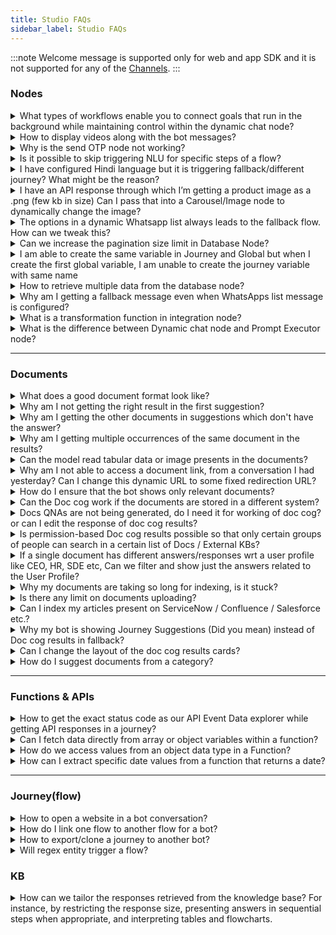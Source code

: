 ```yaml
---
title: Studio FAQs
sidebar_label: Studio FAQs
---
```


:::note
Welcome message is supported only for web and app SDK and it is not supported for any of the [Channels](https://docs.yellow.ai/docs/platform_concepts/channelConfiguration/overview).
:::

### Nodes

<details>
 <summary> What types of workflows enable you to connect goals that run in the background while maintaining control within the dynamic chat node?
</summary>
 <div>
  <div> All the actions that are possible via <a href = "https://docs.yellow.ai/docs/platform_concepts/studio/build/nodes/action-nodes"> Action nodes</a> and <a href = "https://docs.yellow.ai/docs/platform_concepts/studio/build/nodes/logic-nodes"> Logic nodes</a> can be set in Dynamic chat node to fetch data or perform an action. Additionally, you can also enable <a href = "https://docs.yellow.ai/docs/platform_concepts/appConfiguration/overview"> integrations </a> and enable them in Dynamic chat node to send and recieve data from thrid-party applications.

</div>
  <br/>
   </div>
</details>

<details>
 <summary> How to display videos along with the bot messages?
</summary>
 <div>
  <div> Use the <a href= "https://docs.yellow.ai/docs/platform_concepts/studio/build/nodes/message-nodes#5-video"> Video node</a>.

</div>
  <br/>
   </div>
</details>

<details>
 <summary>Why is the send OTP node not working?
</summary>
 <div>
  <div>Our out-of-the-box OTP verification is restricted only to the India region. If you’d like to avail of this functionality for international numbers, you will have to use external APIs.
</div>
  <br/>
   </div>
</details>

<details>
 <summary>Is it possible to skip triggering NLU for specific steps of a flow?
</summary>
 <div>
  <div>Yes, you can skip triggering NLU for specific flows using the <a href="https://docs.yellow.ai/docs/platform_concepts/studio/build/nodes/prompt-nodes#25-store-comment">Store comment</a> node.
​
</div>
  <br/>
   </div>
</details>

<details>
 <summary>I have configured Hindi language but it is triggering fallback/different journey? What might be the reason?
</summary>
 <div>
  <div>In a flow, if you have selected "hi" (ISO code) for Hindi (button value), then it might be triggering another intent which you would have configured earlier ("hi" intent configured). To overcome this problem, set a variable, assign the variable value to Hindi language (hi), and then connect it to the Set language node.
​
</div>
  <br/>
   </div>
</details>

<details>
 <summary>I have an API response through which I’m getting a product image as a .png (few kb in size) Can I pass that into a Carousel/Image node to dynamically change the image?
</summary>
 <div>
  <div>Yes, use the following code snippet in the API parse function.

```
return new Promise(resolve => {
        const imageVariable = 
        [{
            "options": {  
                "caption": { "type": 'random' },
            },
            "url": "insertURL"
        }]
        resolve(imageVariable);
    }); 
```
You can also do this in the carousal by [creating your own custom/dynamic object](https://docs.yellow.ai/docs/platform_concepts/studio/build/nodes/prompt-nodes#dynamic-carousels) (depending on the use case for which you select the node)​

</div>
  <br/>
   </div>
</details>

<details>
 <summary>The options in a dynamic Whatsapp list always leads to the fallback flow. How can we tweak this?
</summary>

 You can use the [Condition](https://docs.yellow.ai/docs/platform_concepts/studio/build/nodes/logic-nodes#1-condition) node to redirect each option to the respective flow.
 <div>
  <div>

1. Insert the condition node in your flow.
2. Populate the node with button values.

![](https://i.imgur.com/FYETzej.png)

4. Connect each button to the flow that has to be executed if that button is clicked.

![](https://i.imgur.com/SysoleQ.png)
​
</div>
  <br/>
   </div>
</details>

<details>
 <summary>Can we increase the pagination size limit in Database Node?
</summary>
 <div>
  <div>
  
  You can increase the size limit upto 25, to increase beyond that, while setting the <b>Pagination</b>, instead of <b>Text</b>, use <b>Variables</b> with a static value. <b>Variables</b> let you increase the size limit upto 200.


![](https://i.imgur.com/Dgla9UJ.png)

​
</div>
  <br/>
   </div>
</details>

<details>
 <summary>I am able to create the same variable in Journey and Global but when I create the first global variable, I am unable to create the journey variable with same name
</summary>
 <div>
  <div>Variables should not have the same name. If they do, it will fetch the value for which it is assigned based on the assigned priorities from global to local.
​
</div>
  <br/>
   </div>
</details>

<details>
 <summary>How to retrieve multiple data from the database node?
</summary>

<div>
 <div>

 Create  <a href="https://docs.yellow.ai/docs/platform_concepts/studio/build/code"> function </a> and extract the data from the variable that <a href="https://docs.yellow.ai/docs/platform_concepts/studio/build/bot-variables#-4-store-and-access-variables-via-nodes">stored the DB response.</a>

 Write

 ```
 let records = data.variables.db_response.records
 console.log(records, "records")
 ```

 Log the result and check the data. After this you can use the data based on your use case.
​
</div>
  <br/>
   </div>
</details>

<details>
 <summary>Why am I getting a fallback message even when WhatsApps list message is configured?
</summary>
 <div>
  <div>To avoid a fallback message, you must store the value of the WhatsApp list option in a variable and use an IF condition to compare the variable value to trigger the respective outcome (flow, text, and so on).
​
</div>
  <br/>
   </div>
</details>

<details>
 <summary>What is a transformation function in integration node?
</summary>
 <div>
  <div> The <b>Parse API response</b> field helps you fetch custom functions that will filter out specific data from the API response you recieve. For steps to use it, click <a href="https://docs.yellow.ai/docs/cookbooks/integrations/parseapi">here</a>.​
</div>
  <br/>
   </div>
</details>

<details>
 <summary> What is the difference between Dynamic chat node and Prompt Executor node?
</summary>
 <div>
  <div>The <b>Dynamic chat node</b> drives the conversation around a particular goal whereas the <b>Prompt Executor</b> node just executes the given prompt and exits the flow. You can use Dynamic chat node if you want the bot to have goal based conversations with the user, for example telling the user about different loans and convincing them to buy one. You can go with the Prompt Executor node if you want the bot to just perform a certain action such as generating a recipe, writing a poem or performing a calculation.
</div>
  <br/>
   </div>
</details>

------

### Documents

<details>
 <summary>What does a good document format look like?
</summary>
 <div>
  <div>The following are some of the characteristics of a document that’ll be processed well during document cognition. It's recommended to follow these guidelines while pre-processing your document -
​
  
​
* It does not have scanned pages and images, these will be skipped if present in the doc.
​
* At least 80% of the content is textual and well-formatted (e.g. Wikipedia articles)
​
* Remove content and index pages, appendix pages, etc. (we will add the logic to skip these automatically in coming releases)
​
* No bullet points before headings. Headings should have a larger font size and no spaces so that the parser can detect headings easily.
​
* Simple tabular data works better than complex or merged tabular data in the documents.
​
  
</div>
  <br/>
   </div>
</details>

<details>
 <summary>Why am I not getting the right result in the first suggestion?
</summary>
 <div>
  <div>Because document cognition is a probabilistic model that is “predicting” the relevance of a specific paragraph or page by looking at the input string. There is no guarantee that the first result will be the most relevant. The most relevant results are expected to come in the top 3 results.
</div>
  <br/>
   </div>
</details>

<details>
 <summary>Why am I getting the other documents in suggestions which don't have the answer?
</summary>
 <div>
  <div>Same answer as above. The model assigns individual scores to all the documents’ paragraph and use them to show the results, so if the confidence threshold is low it can still show irrelevant answers. You can fine-tune the confidence threshold using some test cases.
​
</div>
  <br/>
   </div>
</details>

<details>
 <summary>Why am I getting multiple occurrences of the same document in the results?
</summary>
 <div>
  <div>Because there might be multiple pages/occurrences of relevant content in the same document. In such cases, we rank them, based on the score and return only two occurrences in each document by default. If you want to see more or fewer occurrences within the same document, you can control it by passing the value of `results per document` in your search query.
​
</div>
  <br/>
   </div>
</details>
 
 <details>
 <summary>Can the model read tabular data or image presents in the documents?
</summary>
 <div>
  <div>Tables can be indexed by enabling the Parse table option while uploading, Simpler table works better than complex/merged tables. Images/diagrams will be skipped.
​
</div>
  <br/>
   </div>
</details>
 
<details>
 <summary>Why am I not able to access a document link, from a conversation I had yesterday? Can I change this dynamic URL to some fixed redirection URL?
</summary>
 <div>
  <div>Currently, we have restricted the life of each SAS link to an hour for security reasons. This can be removed/updated as per the client's request. You can generate a new link by asking the same query again in the bot. You can also change this redirection URL to a fixed URL using the document properties option.
 
​
![](https://camo.githubusercontent.com/f1d4e073603851fadf4777a41e25d88d9412a1856666b67f8f0738b5b5d1daea/68747470733a2f2f63646e2e79656c6c6f776d657373656e6765722e636f6d2f524c333558336d436f7a5038313631333534343436393233362e706e67) 
​
</div>
  <br/>
   </div>
</details>

<details>
 <summary>How do I ensure that the bot shows only relevant documents?
</summary>
 <div>
  <div>There is no specific logic added to detect irrelevance right now. However, we do provide a relevance score with each search result that the bot developer can use. The model returns all documents which contain even a few keywords in the query in decreasing order of relevance. The bot developer can choose to show only Top N (e.g. Top 5) or Top 25% of the results based on relevance score.
​​
</div>
  <br/>
   </div>
</details>

<details>
 <summary>Can the Doc cog work if the documents are stored in a different system?
</summary>
 <div>
  <div>Doc cog has in-build integrations for Sharepoint, S3, URLs, and KBs (Salesforce, Service-now, Confluence). Any other KB can also be integrated which has APIs to access the articles/documents.
​​
</div>
  <br/>
   </div>
</details>

<details>
 <summary>Docs QNAs are not being generated, do I need it for working of doc cog? or can I edit the response of doc cog results?
</summary>
 <div>
  <div>Doc cog search will work fine without the QNAs. If the upload docs are showing completed status, you can just enable doc cog fallback or add Action Node and start using it. QNA's are only required for editing the answers and adding them to the FAQs section.
​​
</div>
  <br/>
   </div>
</details>

<details>
 <summary>Is permission-based Doc cog results possible so that only certain groups of people can search in a certain list of Docs / External KBs?
</summary>
 <div>
  <div>Yes, It is possible, User can add tags to the documents and pass the tag value as a variable in the doc cog action node while searching.
​
</div>
  <br/>
   </div>
</details>

<details>
 <summary>If a single document has different answers/responses wrt a user profile like CEO, HR, SDE etc, Can we filter and show just the answers related to the User Profile?
</summary>
 <div>
  <div>If the results are on a different page, page logic can be used to filter the results
​
if answers are in a tabular structure, you can try adding the role of the user in the query itself, like

​
```<query>: SDE”, eg. Annual leave entitlement?, SDE"```
​
</div>
  <br/>
   </div>
</details>

<details>
 <summary>Why my documents are taking so long for indexing, is it stuck?
</summary>
 <div>
  <div>Doc cog uses queue base indexing flow which has a common queue among all the bots. A pending/queued status represents doc is still in the queue and waiting for indexing while the indexing status represents the doc is being indexed.
​
</div>
  <br/>
   </div>
</details>


<details>
 <summary>Is there any limit on documents uploading?
</summary>
 <div>
  <div>Yes, for a Tier 0 (Free Tier) bot there is a limit of a max of 50 total pages or a max of 5 documents and Tier 1 bot has a max 200 documents limit. Tiers other than T0 can have max of 500 pages per document.
​
</div>
  <br/>
   </div>
</details>

<details>
 <summary>Can I index my articles present on ServiceNow / Confluence / Salesforce etc.?
</summary>
 <div>
  <div>Yes, using Doc cog External KB integration it is possible to index the articles using the APIs.
​
</div>
  <br/>
   </div>
</details>

<details>
 <summary>Why my bot is showing Journey Suggestions (Did you mean) instead of Doc cog results in fallback?
</summary>
 <div>
  <div>A bot has a specific priority order of actions in the fallback case.
​
Order: Journey -> FAQs -> Journey suggestion -> Doc cog -> Other fallback.
​
So if the Journey suggestions are enabled and with good suggestion confidence, Journey suggestion will be triggered due to the priority order. You can try disabling the suggestion or increasing the confidence threshold of the suggestion.
​
</div>
  <br/>
   </div>
</details>

<details>
 <summary>Can I change the layout of the doc cog results cards?
</summary>
 <div>
  <div>Yes, but the default layout is recommended which helps us in analytics, improves accuracy and provides a better user experience.
​
A layout that can be changed: Change vertical to horizontal cards, change the display name, remove tags, and remove the preview button.
​
</div>
  <br/>
   </div>
</details>

<details>
 <summary>How do I suggest documents from a category?
</summary>

 You cannot. If you have configured the document search node, you will receive answers from it, otherwise, it suggests alternatives. If neither option is available, it resorts to the fallback.

 <div>
  <div>
​
</div>
  <br/>
   </div>
</details>

---------

### Functions & APIs

<details>
 <summary>How to get the exact status code as our API Event Data explorer while getting API responses in a journey?
</summary>
 <div>




 <div>

 Create a <a href="https://docs.yellow.ai/docs/platform_concepts/studio/build/code"> function </a> after the API call and apply the below code snippet.

 ```
 ymLib.args.apiResponse.statusCode
 ```
 
 </div>
 <br/>
 </div>
 </details>


<details>
<summary>Can I fetch data directly from array or object variables within a function?</summary>

Yes, ensure that you declare the array or object variable before attempting to capture or fetch data from it within the function. Here's a sample of valid data fetching:

```js
let req = data.variables.getReq; // Assigning value from array variable
let jobs = data.variables.getJobs; // Assigning value from object variable

let jobsData = jobs.d; // Fetching key from object
let reqData = req.d.results; // Fetching key from array
```
</details>

<details>
 <summary> How do we access values from an object data type in a Function?</summary>

 It's essential to declare the variable according to its datatype before performing calculations. For instance, if it's an object variable, declare the object variable first and then capture the required data. Here's a simple example:

 You can access the values as follows:

```js
return new Promise(resolve => {
    // Your logic goes here
    let userInput = data.variables.dateList;
    console.log(userInput);
    console.log(userInput.value.date);

    let selectedDate = userInput.value.date;
    resolve(selectedDate);
});
```

Note: If you want to capture the date, store the response in a variable of type number. [Click here for more details](https://docs.yellow.ai/docs/platform_concepts/studio/build/code#using-functions-in-flows).

</details>



<details>
 <summary> How can I extract specific date values from a function that returns a date?
 </summary> 

To extract specific date values, you can use the following syntax:

* Day: data.variables.{FunctionName}.value.day
* Month: data.variables.{FunctionName}.value.month
* Year: data.variables.{FunctionName}.value.year
* Date: data.variables.{FunctionName}.value.date

</details>


-------



### Journey(flow)

<details>
 <summary>How to open a website in a bot conversation?
</summary>
 <div>
  <div>Add a <a href="https://docs.yellow.ai/docs/platform_concepts/studio/build/nodes/message-nodes#2-text">text node</a> to the flow and paste your website URL in it.
​
</div>
  <br/>
   </div>
</details>

<details>
 <summary>How do I link one flow to another flow for a bot?
</summary>
 <div>
  <div>Use <a href="https://docs.yellow.ai/docs/platform_concepts/studio/build/nodes/action-nodes#15-execute-flow">Execute Flow</a> to link  another flow to a bot.
​
</div>
  <br/>
   </div>
</details>

<details>
 <summary>How to export/clone a journey to another bot?
</summary>

 <a href="https://docs.yellow.ai/docs/platform_concepts/studio/build/Flows/exportflow#-1-export-bot-template">Export the template of that journey</a> and <a href="https://docs.yellow.ai/docs/platform_concepts/studio/build/Flows/exportflow#14-view-approved-template-in-marketplace"> import it </a> to the bot of your preference.

 <div>
  <div>
​
</div>
  <br/>
   </div>
</details>

<details>
 <summary>Will regex entity trigger a flow?
</summary>

 Yes, <a href="https://docs.yellow.ai/docs/platform_concepts/studio/train/entities#add-regex-type-entities">create a regex entity</a> and set it as the <a href="https://docs.yellow.ai/docs/platform_concepts/studio/build/Flows/configureflow#12--trigger-flow-using-entities">start trigger for a flow</a>.
 <div>
  <div>
​
</div>
  <br/>
   </div>
</details>

### KB

<details>
 <summary>How can we tailor the responses retrieved from the knowledge base? For instance, by restricting the response size, presenting answers in sequential steps when appropriate, and interpreting tables and flowcharts.
</summary>

You can customize KB responses by following the steps mentioned [here](https://docs.yellow.ai/docs/platform_concepts/studio/kb/advancedsettings#modify-auto-generated-bot-answers). To present the steps in sequential manner, [set the bot's tone to Instruction based](https://docs.yellow.ai/docs/platform_concepts/studio/kb/advancedsettings#set-tone-for-your-bot-responses). KB interprets data only from websites and not from tables and flowcharts directly. However, you can provide the website URL containing the tables, flowcharts, and supporting data.

 <div>
  <div>
​
</div>
  <br/>
   </div>
</details>


